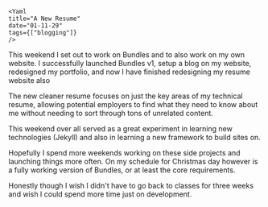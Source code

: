 ```!jsx
<Yaml
title="A New Resume"
date="01-11-29"
tags={["blogging"]}
/>
```

This weekend I set out to work on Bundles and to also work on my own website. I successfully launched Bundles v1, setup a blog on my website, redesigned my portfolio, and now I have finished redesigning my resume website also

The new cleaner resume focuses on just the key areas of my technical resume, allowing potential employers to find what they need to know about me without needing to sort through tons of unrelated content.

This weekend over all served as a great experiment in learning new technologies (Jekyll) and also in learning a new framework to build sites on.

Hopefully I spend more weekends working on these side projects and launching things more often. On my schedule for Christmas day however is a fully working version of Bundles, or at least the core requirements.

Honestly though I wish I didn't have to go back to classes for three weeks and wish I could spend more time just on development.
